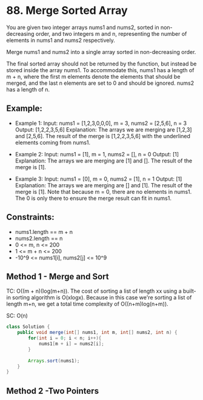 # 88. Merge Sorted Array

You are given two integer arrays nums1 and nums2, sorted in non-decreasing order, and two integers m and n, representing the number of elements in nums1 and nums2 respectively.

Merge nums1 and nums2 into a single array sorted in non-decreasing order.

The final sorted array should not be returned by the function, but instead be stored inside the array nums1. To accommodate this, nums1 has a length of m + n, where the first m elements denote the elements that should be merged, and the last n elements are set to 0 and should be ignored. nums2 has a length of n.

 
## Example:
+ Example 1:
Input: nums1 = [1,2,3,0,0,0], m = 3, nums2 = [2,5,6], n = 3
Output: [1,2,2,3,5,6]
Explanation: The arrays we are merging are [1,2,3] and [2,5,6].
The result of the merge is [1,2,2,3,5,6] with the underlined elements coming from nums1.

+ Example 2:
Input: nums1 = [1], m = 1, nums2 = [], n = 0
Output: [1]
Explanation: The arrays we are merging are [1] and [].
The result of the merge is [1].

+ Example 3:
Input: nums1 = [0], m = 0, nums2 = [1], n = 1
Output: [1]
Explanation: The arrays we are merging are [] and [1].
The result of the merge is [1].
Note that because m = 0, there are no elements in nums1. The 0 is only there to ensure the merge result can fit in nums1.
 

## Constraints:
+ nums1.length == m + n
+ nums2.length == n
+ 0 <= m, n <= 200
+ 1 <= m + n <= 200
+ -10^9 <= nums1[i], nums2[j] <= 10^9

## Method 1 - Merge and Sort

TC: O((m + n)(log(m+n)). The cost of sorting a list of length xx using a built-in sorting algorithm is O(xlogx). Because in this case we're sorting a list of length m+n, we get a total time complexity of O((n+m)log(n+m)).

SC: O(n)

```java
class Solution {
    public void merge(int[] nums1, int m, int[] nums2, int n) {
        for(int i = 0; i < n; i++){
            nums1[m + i] = nums2[i];
        }
        
        Arrays.sort(nums1);
    }
}
```

## Method 2 -Two Pointers
